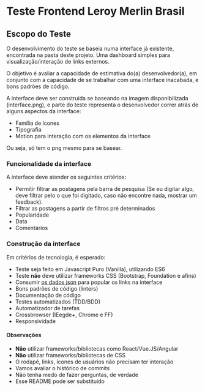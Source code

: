 # Teste Frontend Leroy Merlin Brasil

## Escopo do Teste
O desenvolvimento do teste se baseia numa interface já existente, encontrada na pasta deste projeto. Uma dashboard simples para visualização/interação de links externos.

O objetivo é avaliar a capacidade de estimativa do(a) desenvolvedor(a), em conjunto com a capacidade de se trabalhar com uma interface inacabada, e bons padrões de código.

A interface deve ser construida se baseando na imagem disponibilizada (interface.png), e parte do teste representa o desenvolvedor correr atrás de alguns aspectos da interface:

- Família de ícones
- Tipografia
- Motion para interação com os elementos da interface

Ou seja, só tem o png mesmo para se basear.

### Funcionalidade da interface
A interface deve atender os seguintes critérios:

- Permitir filtrar as postagens pela barra de pesquisa (Se eu digitar algo, deve filtrar pelo o que foi digitado, caso não encontre nada, mostrar um feedback).
- Filtrar as postagens a partir de filtros pré determinados
 - Popularidade
 - Data
 - Comentários

### Construção da interface
Em critérios de tecnologia, é esperado:

- Teste seja feito em Javascript Puro (Vanilla), utilizando ES6
- Teste **não** deve utilizar frameworks CSS (Bootstrap, Foundation e afins)
- Consumir [os dados json](https://www.mocky.io/v2/5a6bc16631000078341b8b77) para popular os links na interface
- Bons padrões de código (linters)
- Documentação de código
- Testes automatizados (TDD/BDD)
- Automatizador de tarefas
- Crossbrowser (IEegde+, Chrome e FF)
- Responsividade

#### Observações
- **Não** utilizar frameworks/bibliotecas como React/Vue.JS/Angular
- **Não** utilizar frameworks/bibliotecas de CSS
- O rodapé, links, ícones de usuários não precisam ter interação
- Vamos avaliar o histórico de commits
- Não tenha medo de fazer perguntas, de verdade
- Esse README pode ser substituído